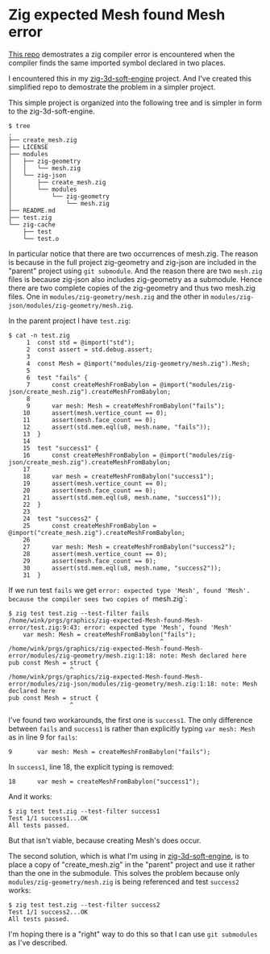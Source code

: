 # Zig expected Mesh found Mesh error

[This repo](https://github.com/winksaville/zig-expected-Mesh-found-Mesh-error) demostrates
a zig compiler error is encountered when
the compiler finds the same imported symbol declared in two places.

I encountered this in my [zig-3d-soft-engine](https://github.com/winksaville/zig-3d-soft-engine) project. And
I've created this simplified repo to demostrate the problem in a
simpler project.

This simple project is organized into the following tree and is
simpler in form to the zig-3d-soft-engine.

```
$ tree
.
├── create_mesh.zig
├── LICENSE
├── modules
│   ├── zig-geometry
│   │   └── mesh.zig
│   └── zig-json
│       ├── create_mesh.zig
│       └── modules
│           └── zig-geometry
│               └── mesh.zig
├── README.md
├── test.zig
└── zig-cache
    ├── test
    └── test.o
```

In particular notice that there are two occurrences of
mesh.zig. The reason is because in the full project
zig-geometry and zig-json are included in the
"parent" project using `git submodule`. And the reason there
are two `mesh.zig` files is because zig-json also includes
zig-geometry as a submodule. Hence there are two complete
copies of the zig-geometry and thus two mesh.zig files.
One in `modules/zig-geometry/mesh.zig` and the other in
`modules/zig-json/modules/zig-geometry/mesh.zig`.

In the parent project I have `test.zig`:
```
$ cat -n test.zig
     1	const std = @import("std");
     2	const assert = std.debug.assert;
     3
     4	const Mesh = @import("modules/zig-geometry/mesh.zig").Mesh;
     5
     6	test "fails" {
     7	    const createMeshFromBabylon = @import("modules/zig-json/create_mesh.zig").createMeshFromBabylon;
     8
     9	    var mesh: Mesh = createMeshFromBabylon("fails");
    10	    assert(mesh.vertice_count == 0);
    11	    assert(mesh.face_count == 0);
    12	    assert(std.mem.eql(u8, mesh.name, "fails"));
    13	}
    14
    15	test "success1" {
    16	    const createMeshFromBabylon = @import("modules/zig-json/create_mesh.zig").createMeshFromBabylon;
    17
    18	    var mesh = createMeshFromBabylon("success1");
    19	    assert(mesh.vertice_count == 0);
    20	    assert(mesh.face_count == 0);
    21	    assert(std.mem.eql(u8, mesh.name, "success1"));
    22	}
    23
    24	test "success2" {
    25	    const createMeshFromBabylon = @import("create_mesh.zig").createMeshFromBabylon;
    26
    27	    var mesh: Mesh = createMeshFromBabylon("success2");
    28	    assert(mesh.vertice_count == 0);
    29	    assert(mesh.face_count == 0);
    30	    assert(std.mem.eql(u8, mesh.name, "success2"));
    31	}
```

If we run test `fails` we get `error: expected type 'Mesh', found 'Mesh'.
because the compiler sees two copies of `mesh.zig`:
```
$ zig test test.zig --test-filter fails
/home/wink/prgs/graphics/zig-expected-Mesh-found-Mesh-error/test.zig:9:43: error: expected type 'Mesh', found 'Mesh'
    var mesh: Mesh = createMeshFromBabylon("fails");
                                          ^
/home/wink/prgs/graphics/zig-expected-Mesh-found-Mesh-error/modules/zig-geometry/mesh.zig:1:18: note: Mesh declared here
pub const Mesh = struct {
                 ^
/home/wink/prgs/graphics/zig-expected-Mesh-found-Mesh-error/modules/zig-json/modules/zig-geometry/mesh.zig:1:18: note: Mesh declared here
pub const Mesh = struct {
                 ^
```

I've found two workarounds, the first one is `success1`. The only
difference between `fails` and `success1` is rather than explicitly typing
`var mesh: Mesh` as in line 9 for `fails`:
```
9	    var mesh: Mesh = createMeshFromBabylon("fails");
```

In `success1`, line 18, the explicit typing is removed:
```
18	    var mesh = createMeshFromBabylon("success1");
```
And it works:
```
$ zig test test.zig --test-filter success1
Test 1/1 success1...OK
All tests passed.
```
But that isn't viable, because creating Mesh's does occur.

The second solution, which is what I'm using in [zig-3d-soft-engine](https://github.com/winksaville/zig-3d-soft-engine),
is to place a copy of "create_mesh.zig" in the "parent" project and use it rather than
the one in the submodule. This solves the problem because only
`modules/zig-geometry/mesh.zig` is being referenced and test `success2` works:
```
$ zig test test.zig --test-filter success2
Test 1/1 success2...OK
All tests passed.
```

I'm hoping there is a "right" way to do this so that I can use
`git submodules` as I've described.
